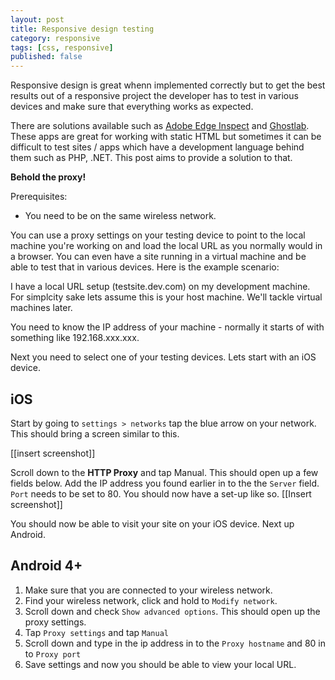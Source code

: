 ```yaml
---
layout: post
title: Responsive design testing
category: responsive
tags: [css, responsive]
published: false
---
```


Responsive design is great whenn implemented correctly but to get the best results out of a responsive project the developer has to test in various devices and make sure that everything works as expected. 

There are solutions available such as [Adobe Edge Inspect](http://html.adobe.com/edge/inspect/) and [Ghostlab](http://vanamco.com/ghostlab/). These apps are great for working with static HTML but sometimes it can be difficult to test sites / apps which have a development language behind them such as PHP, .NET. This post aims to provide a solution to that.

**Behold the proxy!**

Prerequisites:

* You need to be on the same wireless network.

You can use a proxy settings on your testing device to point to the local machine you're working on and load the local URL as you normally would in a browser. You can even have a site running in a virtual machine and be able to test that in various devices. Here is the example scenario:

I have a local URL setup (testsite.dev.com) on my development machine. For simplcity sake lets assume this is your host machine. We'll tackle virtual machines later.

You need to know the IP address of your machine - normally it starts of with something like 192.168.xxx.xxx.

Next you need to select one of your testing devices. Lets start with an iOS device.

## iOS

Start by going to ```settings > networks``` tap the blue arrow on your network. This should bring a screen similar to this.

[[insert screenshot]]

Scroll down to the **HTTP Proxy** and tap Manual. This should open up a few fields below. Add the IP address you found earlier in to the the ```Server``` field. ```Port``` needs to be set to 80. You should now have a set-up like so. [[Insert screenshot]]

You should now be able to visit your site on your iOS device. Next up Android.

## Android 4+

1. Make sure that you are connected to your wireless network.
2. Find your wireless network, click and hold to ```Modify network```.
3. Scroll down and check ```Show advanced options```. This should open up the proxy settings.
4. Tap ```Proxy settings``` and tap ```Manual```
5. Scroll down and type in the ip address in to the ```Proxy hostname``` and 80 in to ```Proxy port```
6. Save settings and now you should be able to view your local URL.